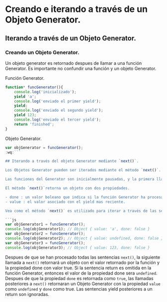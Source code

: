 # Creando e iterando a través de un Objeto Generator.

## Iterando a través de un Objeto Generator.

### Creando un Objeto Generator.

Un objeto generator es retornado despues de llamar a una función Generator. Es importante no confundir una función y un objeto Generator.

Función Generator.

```js
function* funcGenerator(){
    console.log('inicializado');
    yield 'a';
    console.log('enviado el primer yield');
    yield;
    console.log('enviado el segundo yield');
    yield 123;
    console.log('enviado el tercer yield');
    return 'finished';
}
```

Objeto Generator.

```js
var objGenerator = funcGenerator();
:wq:```

## Iterando a través del objeto Generator mediante `next()`.

Los Objetos Generator pueden ser iterados mediante el método `next()`.

Las funciones del Generator son inicialmente pausadas, y la primera llamada a `next()` inicia la función Generator. La función Generator entonces se ejecuta hasta que encuentra el primer `yield` y despues se pausa. La posterior llamada a`next()` resumirá el proceso de ejecución de la función Generator hasta que esta encuentre nuevamente la palabra `yield`.

El método `next()`retorna un objeto con dos propiedades.

- done : un valor boleano que indica si la función Generator ha procesado todas las sentencias `yield` o ha alcanzado ya el return.
- value : el valor asociado con el yield mas reciente.

Vea como el método `next()` es utilizado para iterar a través de las sentencias `yield`.

```js
var objGenerator1 = funcGenerator();
console.log(objGenerator1); // Object { value: 'a', done: false }
var objGenerator2 = funcGenerator();
console.log(objGenerator2); // Object { value: undefined, done: false }
var objGenerator3 = funcGenerator();
console.log(objGenerator3); // Object { value: 123, done: false }
```

Despues de que se han procesado todas las sentencias `next()`, la siguiente llamada a `next()` retornará un objeto con el valor retornado por la función y la propiedad done con valor true. Si la sentencia return es omitida en la función Generator, entonces el valor de la propiedad done sera `undefined`. Despues de que la propiedad `done` es retornada como `true`, las llamadas posteriores a `next()` retornaran un Objeto Generator con la propiedad `value` como `undefined` y `done` como true. Las sentencias yield posteriores a un return son ignoradas.


